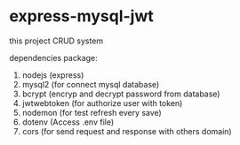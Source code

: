 # express-mysql-jwt


this project CRUD system

dependencies package:
1. nodejs (express)
2. mysql2 (for connect mysql database)
3. bcrypt (encryp and decrypt password from database)
4. jwtwebtoken (for authorize user with token)
5. nodemon (for test refresh every save)
6. dotenv (Access .env file)
7. cors (for send request and response with others domain) 

